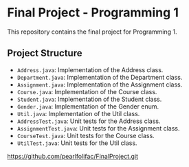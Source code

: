 # Final Project - Programming 1

This repository contains the final project for Programming 1.
## Project Structure

- `Address.java`: Implementation of the Address class.
- `Department.java`: Implementation of the Department class.
- `Assignment.java`: Implementation of the Assignment class.
- `Course.java`: Implementation of the Course class.
- `Student.java`: Implementation of the Student class.
- `Gender.java`: Implementation of the Gender enum.
- `Util.java`: Implementation of the Util class.
- `AddressTest.java`: Unit tests for the Address class.
- `AssignmentTest.java`: Unit tests for the Assignment class.
- `CourseTest.java`: Unit tests for the Course class.
- `UtilTest.java`: Unit tests for the Util class.


https://github.com/pearlfolifac/FinalProject.git
